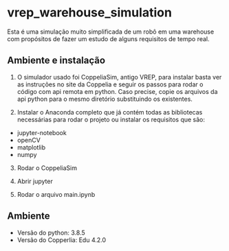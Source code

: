# vrep_warehouse_simulation
Esta é uma simulação muito simplificada de um robô em uma warehouse com propósitos de fazer um estudo de alguns requisitos de tempo real.

## Ambiente e instalação

1) O simulador usado foi CoppeliaSim, antigo VREP, para instalar basta ver as instruções no site da Coppelia e seguir os passos para rodar o código com api remota em python. Caso precise, copie os arquivos da api python para o mesmo diretório substituindo os existentes.

2) Instalar o Anaconda completo que já contém todas as bibliotecas necessárias para rodar o projeto ou instalar os requisitos que são: 
* jupyter-notebook
* openCV
* matplotlib
* numpy

3) Rodar o CoppeliaSim

4) Abrir jupyter

5) Rodar o arquivo main.ipynb

## Ambiente

* Versão do python: 3.8.5
* Versão do Copperlia: Edu 4.2.0